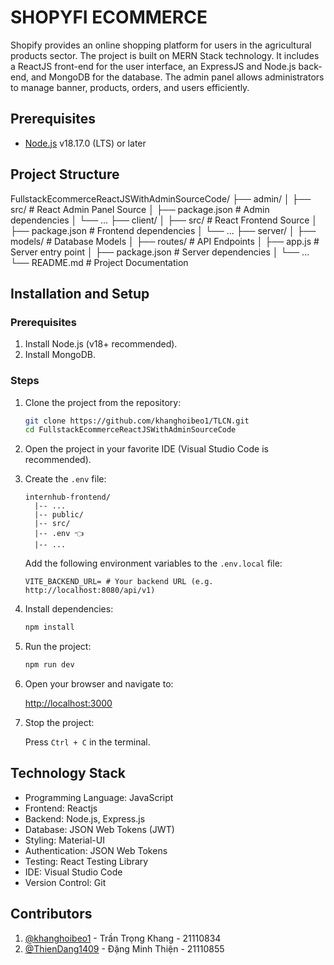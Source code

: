 # SHOPYFI ECOMMERCE

Shopify provides an online shopping platform for users in the agricultural products sector. The project is built on MERN Stack technology. It includes a ReactJS front-end for the user interface, an ExpressJS and Node.js back-end, and MongoDB for the database. The admin panel allows administrators to manage banner, products, orders, and users efficiently.

## Prerequisites

- [Node.js](https://nodejs.org/en/download/package-manager) v18.17.0 (LTS) or later

## Project Structure
FullstackEcommerceReactJSWithAdminSourceCode/
├── admin/
│   ├── src/               # React Admin Panel Source
│   ├── package.json       # Admin dependencies
│   └── ...
├── client/
│   ├── src/               # React Frontend Source
│   ├── package.json       # Frontend dependencies
│   └── ...
├── server/
│   ├── models/            # Database Models
│   ├── routes/            # API Endpoints
│   ├── app.js             # Server entry point
│   ├── package.json       # Server dependencies
│   └── ...
└── README.md              # Project Documentation

## Installation and Setup
### Prerequisites

1. Install Node.js (v18+ recommended).
2. Install MongoDB.

### Steps

1. Clone the project from the repository:

    ```sh
    git clone https://github.com/khanghoibeo1/TLCN.git
    cd FullstackEcommerceReactJSWithAdminSourceCode
    ```

2. Open the project in your favorite IDE (Visual Studio Code is recommended).

3. Create the `.env` file:

   ```plaintext
   internhub-frontend/
     |-- ...
     |-- public/
     |-- src/
     |-- .env 👈
     |-- ...
   ```

    Add the following environment variables to the `.env.local` file:

    ```plaintext
   VITE_BACKEND_URL= # Your backend URL (e.g. http://localhost:8080/api/v1)
   ```

4. Install dependencies:

    ```sh
    npm install
    ```

5. Run the project:

    ```sh
    npm run dev
    ```

6. Open your browser and navigate to:

    [http://localhost:3000](http://localhost:3000)

7. Stop the project:

    Press `Ctrl + C` in the terminal.

## Technology Stack

- Programming Language: JavaScript
- Frontend: Reactjs
- Backend: Node.js, Express.js
- Database: JSON Web Tokens (JWT)
- Styling: Material-UI
- Authentication: JSON Web Tokens
- Testing: React Testing Library
- IDE: Visual Studio Code
- Version Control: Git

## Contributors

1. [@khanghoibeo1](https://github.com/khanghoibeo1) - Trần Trọng Khang - 21110834
2. [@ThienDang1409](https://github.com/ThienDang1409) - Đặng Minh Thiện - 21110855
